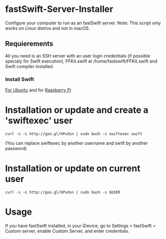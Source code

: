  # fastSwift-Server-Installer
Configure your computer to run as an fastSwift server.
Note: This script only works on Linux distros and not in macOS.

## Requierements
All you need is an SSH server with an user login credentials (if possible specialy for Swift execution), FFKit.swift at /home/fastswift/FFKit.swift and Swift compiler installed.
### Install Swift
[For Ubuntu](https://swift.org/download/) and for [Raspberry Pi](http://www.agreatdaytocode.com/installing-swift-3-0-on-raspberry-pi/)

# Installation or update and create a 'swiftexec' user
```
curl -s -L http://goo.gl/hPvdsn | sudo bash -s swiftexec swift
```
(You can replace swiftexec by another username and swift by another password)

# Installation or update on current user
```
curl -s -L http://goo.gl/hPvdsn | sudo bash -s $USER
```


# Usage

If you have fastSwift installed, in your iDevice, go to Settings > fastSwift > Custom server, enable Custom Server, and enter credentials.


